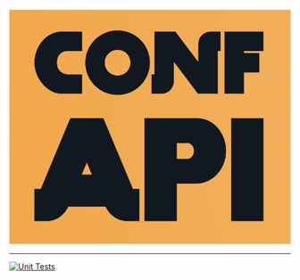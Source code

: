 <p align="center">
  <img src="https://github.com/illini-motorsports/confapi/blob/dev/assets/confapi_logo.png?raw=true" alt="ConfAPI">
</p>
<hr>

[![Unit Tests](https://github.com/illini-motorsports/confapi/actions/workflows/python_tests.yml/badge.svg)](https://github.com/illini-motorsports/confapi/actions/workflows/python_tests.yml)
